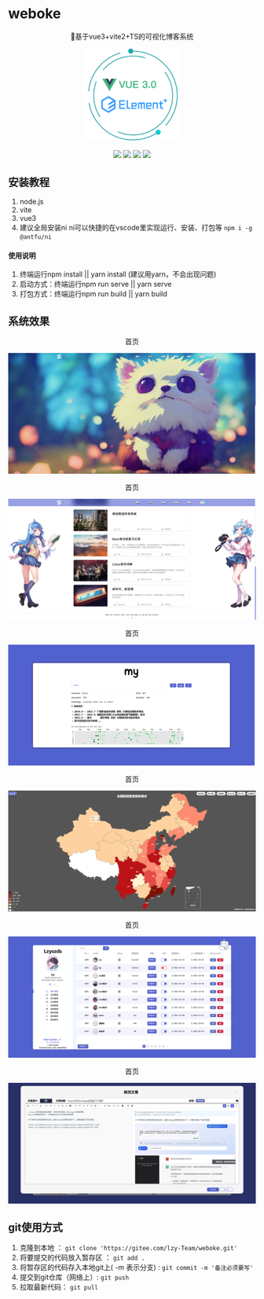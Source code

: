 # weboke

<p align="center">
🐣基于vue3+vite2+TS的可视化博客系统
</p>
<p align="center">
  <img width="200" alt="vue3-admin" src="./public/Snipaste_2023-03-23_12-35-40.png">
</p>

<p align="center">
    <img src="https://img.shields.io/badge/vue-3.x-brightgreen.svg">
    <img src="https://img.shields.io/badge/vite-2.x-brightgreen" >
    <img src="https://img.shields.io/badge/element--plus-2.x-blue" >
    <img src="https://img.shields.io/badge/TypeScript-4.x-yellow">
</p>

## 安装教程

1. node.js
2. vite
3. vue3
4. 建议全局安装ni ni可以快捷的在vscode里实现运行、安装、打包等  `npm i -g @antfu/ni`

#### 使用说明

1. 终端运行npm install || yarn install (建议用yarn，不会出现问题)
2. 启动方式：终端运行npm run serve || yarn serve
3. 打包方式：终端运行npm run build || yarn build

## 系统效果

<div align="center">
  <p >首页</p>
  <img src="./public/Snipaste_2023-03-23_12-39-36.png" />
</div>
<div align="center">
  <p >首页</p>
  <img src="./public/Snipaste_2023-03-23_12-40-25.png" />
</div>
<div align="center">
  <p >首页</p>
  <img src="./public/Snipaste_2023-03-23_12-40-36.png" />
</div>
<div align="center">
  <p >首页</p>
  <img src="./public/Snipaste_2023-03-23_12-41-10.png" />
</div>
<div align="center">
  <p >首页</p>
  <img src="./public/Snipaste_2023-03-23_12-41-25.png" />
</div>
<div align="center">
  <p >首页</p>
  <img src="./public/Snipaste_2023-03-23_12-41-40.png" />
</div>

## git使用方式

1. 克隆到本地 ：
`git clone 'https://gitee.com/lzy-Team/weboke.git'`
2. 将要提交的代码放入暂存区 ：
`git add .`
3. 将暂存区的代码存入本地git上( -m 表示分支) :
`git commit -m '备注必须要写'`
4. 提交到git仓库（网络上）:
`git push`
5. 拉取最新代码：
`git pull`
